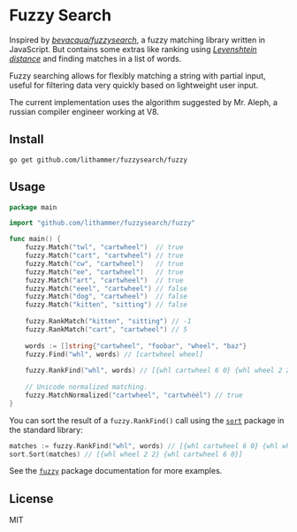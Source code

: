 # Fuzzy Search

Inspired by _[bevacqua/fuzzysearch][1]_, a fuzzy matching library written in
JavaScript. But contains some extras like ranking using _[Levenshtein
distance][2]_ and finding matches in a list of words.

Fuzzy searching allows for flexibly matching a string with partial input,
useful for filtering data very quickly based on lightweight user input.

The current implementation uses the algorithm suggested by Mr. Aleph, a russian
compiler engineer working at V8.

## Install

```
go get github.com/lithammer/fuzzysearch/fuzzy
```

## Usage

```go
package main

import "github.com/lithammer/fuzzysearch/fuzzy"

func main() {
	fuzzy.Match("twl", "cartwheel")  // true
	fuzzy.Match("cart", "cartwheel") // true
	fuzzy.Match("cw", "cartwheel")   // true
	fuzzy.Match("ee", "cartwheel")   // true
	fuzzy.Match("art", "cartwheel")  // true
	fuzzy.Match("eeel", "cartwheel") // false
	fuzzy.Match("dog", "cartwheel")  // false
	fuzzy.Match("kitten", "sitting") // false
	
	fuzzy.RankMatch("kitten", "sitting") // -1
	fuzzy.RankMatch("cart", "cartwheel") // 5
	
	words := []string{"cartwheel", "foobar", "wheel", "baz"}
	fuzzy.Find("whl", words) // [cartwheel wheel]
	
	fuzzy.RankFind("whl", words) // [{whl cartwheel 6 0} {whl wheel 2 2}]
	
	// Unicode normalized matching.
	fuzzy.MatchNormalized("cartwheel", "cartwhéél") // true
}
```

You can sort the result of a `fuzzy.RankFind()` call using the [`sort`][3]
package in the standard library:

```go
matches := fuzzy.RankFind("whl", words) // [{whl cartwheel 6 0} {whl wheel 2 2}]
sort.Sort(matches) // [{whl wheel 2 2} {whl cartwheel 6 0}]
```

See the [`fuzzy`][4] package documentation for more examples.

## License

MIT

[1]: https://github.com/bevacqua/fuzzysearch
[2]: http://en.wikipedia.org/wiki/Levenshtein_distance
[3]: https://golang.org/pkg/sort/
[4]: https://pkg.go.dev/github.com/lithammer/fuzzysearch/fuzzy
